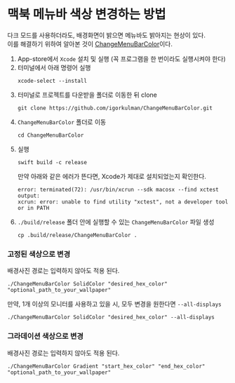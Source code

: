 # 맥북 메뉴바 색상 변경하는 방법
다크 모드를 사용하더라도, 배경화면이 밝으면 메뉴바도 밝아지는 현상이 있다.   
이를 해결하기 위하여 알아본 것이 [ChangeMenuBarColor](https://github.com/igorkulman/ChangeMenuBarColor)이다.   

1. App-store에서 `Xcode` 설치 및 실행 (꼭 프로그램을 한 번이라도 실행시켜야 한다)
2. 터미널에서 아래 명령어 실행
    ```
    xcode-select --install
    ```
3. 터미널로 프로젝트를 다운받을 폴더로 이동한 뒤 clone
    ```
    git clone https://github.com/igorkulman/ChangeMenuBarColor.git
    ```
4. `ChangeMenuBarColor` 폴더로 이동
    ```
    cd ChangeMenuBarColor
    ```
5. 실행
    ```
    swift build -c release
    ```
    만약 아래와 같은 에러가 뜬다면, Xcode가 제대로 설치되었는지 확인한다.
    ```
    error: terminated(72): /usr/bin/xcrun --sdk macosx --find xctest output:
    xcrun: error: unable to find utility "xctest", not a developer tool or in PATH
    ```
6. `./build/release` 폴더 안에 실행할 수 있는 `ChangeMenuBarColor` 파일 생성
    ```
    cp .build/release/ChangeMenuBarColor .
    ```
   
### 고정된 색상으로 변경
배경사진 경로는 입력하지 않아도 적용 된다.
```
./ChangeMenuBarColor SolidColor "desired_hex_color"  "optional_path_to_your_wallpaper"
```
만약, 1개 이상의 모니터를 사용하고 있을 시, 모두 변경을 원한다면 `--all-displays`
```
./ChangeMenuBarColor SolidColor "desired_hex_color" --all-displays
```

### 그라데이션 색상으로 변경
배경사진 경로는 입력하지 않아도 적용 된다.
```
./ChangeMenuBarColor Gradient "start_hex_color" "end_hex_color" "optional_path_to_your_wallpaper"
```